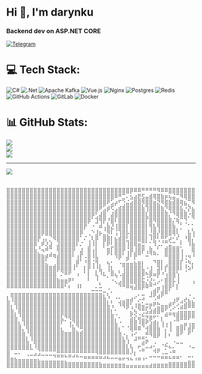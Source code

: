 <h1 >Hi 👋, I'm darynku</h1>
<h3 >Backend dev on ASP.NET CORE</h3>

<a href="https://t.me/wrlds_away" rel="nofollow"><img src="https://camo.githubusercontent.com/33b7a3b47b29771d21b2bb75547181d6aedad89f5d39e6f20a36aa498fc4f289/68747470733a2f2f696d672e736869656c64732e696f2f62616467652f54656c656772616d2d3030383843433f6c6f676f3d74656c656772616d266c6f676f436f6c6f723d7768697465267374796c653d666f722d7468652d6261646765" alt="Telegram" data-canonical-src="https://img.shields.io/badge/Telegram-0088CC?logo=telegram&amp;logoColor=white&amp;style=for-the-badge" style="max-width: 100%;"></a>

# 💻 Tech Stack:
![C#](https://img.shields.io/badge/c%23-%23239120.svg?style=for-the-badge&logo=csharp&logoColor=white) ![.Net](https://img.shields.io/badge/.NET-5C2D91?style=for-the-badge&logo=.net&logoColor=white) ![Apache Kafka](https://img.shields.io/badge/Apache%20Kafka-000?style=for-the-badge&logo=apachekafka) ![Vue.js](https://img.shields.io/badge/vue.js-%2335495e.svg?style=for-the-badge&logo=vuedotjs&logoColor=%234FC08D) ![Nginx](https://img.shields.io/badge/nginx-%23009639.svg?style=for-the-badge&logo=nginx&logoColor=white) ![Postgres](https://img.shields.io/badge/postgres-%23316192.svg?style=for-the-badge&logo=postgresql&logoColor=white) ![Redis](https://img.shields.io/badge/redis-%23DD0031.svg?style=for-the-badge&logo=redis&logoColor=white) ![GitHub Actions](https://img.shields.io/badge/github%20actions-%232671E5.svg?style=for-the-badge&logo=githubactions&logoColor=white) ![GitLab](https://img.shields.io/badge/gitlab-%23181717.svg?style=for-the-badge&logo=gitlab&logoColor=white) ![Docker](https://img.shields.io/badge/docker-%230db7ed.svg?style=for-the-badge&logo=docker&logoColor=white)
# 📊 GitHub Stats:
![](https://github-readme-stats.vercel.app/api?username=darynku&theme=blue-green&hide_border=false&include_all_commits=false&count_private=false)<br/>
![](https://github-readme-streak-stats.herokuapp.com/?user=darynku&theme=blue-green&hide_border=false)<br/>
![](https://github-readme-stats.vercel.app/api/top-langs/?username=darynku&theme=blue-green&hide_border=false&include_all_commits=false&count_private=false&layout=compact)

---
[![](https://visitcount.itsvg.in/api?id=darynku&icon=0&color=0)](https://visitcount.itsvg.in)

<!-- Proudly created with GPRM ( https://gprm.itsvg.in ) -->

<pre align="center">　 　 　 　 　 　 　 　 　 　 　 　 　 　 　 　 　 　 　　
⣿⣿⣿⣿⣿⣿⣿⣿⣿⣿⣿⣿⣿⣿⣿⣿⣿⣿⣿⣿⣿⣿⣿⣿⣿⣿⣿⣿⣿⣿⣿⣿⡿⠿⠿⠛⠛⠛⠛⠻⠿⠿⣿⣿⣿⣿⣿⣿⣿⣿⣿⣿⣿⣿⣿⣿⣿⣿⣿⣿⣿⣿⣿⣿⣿
⣿⣿⣿⣿⣿⣿⣿⣿⣿⣿⣿⣿⣿⣿⣿⣿⣿⣿⣿⣿⣿⣿⣿⣿⣿⣿⣿⣿⠿⠛⣉⠄⣢⣴⣟⣫⣤⣾⢿⣿⣷⡶⢦⣬⣉⠻⢿⣿⣿⣿⣿⣿⣿⣿⣿⣿⣿⣿⣿⣿⣿⣿⣿⣿⣿
⣿⣿⣿⣿⣿⣿⣿⣿⣿⣿⣿⣿⣿⣿⣿⣿⣿⣿⣿⣿⣿⣿⣿⣿⣿⣿⠟⣡⡴⠋⢑⣬⣴⣿⣿⡻⣿⣿⣶⣝⠻⣿⣷⣾⣿⢿⣦⡉⠻⣿⣿⣿⣿⣿⣿⣿⣿⣿⣿⣿⣿⣿⣿⣿⣿
⣿⣿⣿⣿⣿⣿⣿⣿⣿⣿⣿⣿⣿⣿⣿⣿⣿⣿⣿⣿⣿⣿⣿⣿⠟⣡⡾⠫⣠⣾⣿⣿⣿⣿⣿⣷⢹⣿⣿⣿⣷⡙⢿⣿⣿⣧⡐⡝⣦⡙⢿⣿⣿⣿⣿⣿⣿⣿⣿⣿⣿⣿⣿⣿⣿
⣿⣿⣿⣿⣿⣿⣿⣿⣿⣿⣿⣿⣿⣿⣿⣿⣿⣿⣿⣿⣿⣿⡿⢃⣼⣿⠀⣼⣿⣿⣿⣿⣿⣿⣿⣿⣇⣿⣿⣿⣿⣿⡌⠙⢿⣿⣿⡐⣿⣷⠈⢿⣿⣿⣿⣿⣿⣿⣿⣿⣿⣿⣿⣿⣿
⣿⣿⣿⣿⣿⣿⣿⣿⣿⣿⣿⣿⣿⣿⣿⣿⣿⣿⣿⣿⣿⡿⠁⣹⢻⡟⡘⣿⠇⣿⣿⣿⣿⣿⣿⣿⡏⣿⠻⣿⣿⣿⣿⡌⢷⡉⢙⠀⠈⠀⡶⠈⢿⣿⣿⣿⣿⣿⣿⣿⣿⣿⣿⣿⣿
⣿⣿⣿⣿⣿⣿⣿⣿⣿⣿⣿⣿⣿⣿⣿⣿⣿⣿⣿⣿⡟⠀⠐⠀⠾⢠⣷⣜⢸⣿⣿⡇⣿⣿⣿⣿⡇⢻⣧⢻⣿⣿⣿⣷⡀⡁⠀⠁⡁⣦⣄⠁⠘⣿⣿⣿⣿⣿⣿⣿⣿⣿⣿⣿⣿
⣿⣿⣿⣿⣿⣿⣿⣿⣿⡿⣿⣿⣿⣿⣿⣿⣿⣿⣿⡿⠀⢀⠑⣸⡦⣈⡻⠇⢨⢹⣿⡧⣿⣿⣿⣿⡇⣘⣿⡜⣿⣿⣿⢿⢇⠀⠀⣧⢱⡹⣷⡌⠂⠹⣿⣿⣿⣿⣿⣿⣿⣿⣿⣿⣿
⣿⣿⣿⣿⣿⣿⣿⣿⡟⢠⡄⡈⠻⣿⣿⣿⣿⣿⣿⠁⠌⢀⢇⡿⠀⣿⣿⡇⣦⣾⣿⣃⣿⣿⣿⣿⡇⠸⣟⢃⢛⣋⡴⠂⠎⡀⠘⣿⡌⣷⡘⣿⡄⠀⠘⢿⣿⣿⣿⣿⣿⣿⣿⣿⣿
⣿⣿⣿⣿⣿⣿⣿⡿⢀⠟⢜⣼⠀⣼⣿⣿⣿⣿⠇⠌⠀⣸⠸⡇⠀⡇⠟⣃⣿⣿⣿⢸⣿⢿⣶⣭⠁⡁⠹⡠⠌⢉⣬⣉⣀⡃⠀⠸⣷⢸⣧⡹⣷⡀⢧⠈⣿⣿⣿⣿⣿⣿⣿⣿⣿
⣿⣿⣿⣿⣿⣿⣿⣷⡈⠲⠛⢉⠀⢻⣿⣿⣿⡟⠀⣼⠀⣿⢰⡇⠀⠀⣿⡇⣿⣿⡟⢨⡿⣸⣿⡟⢠⣿⣄⠁⠀⣿⣿⣿⣿⢰⠀⠀⢿⡆⢿⣷⡙⣷⡈⠀⢹⣿⣿⣿⣿⣿⣿⣿⣿
⣿⣿⣿⣿⣿⣿⣿⣿⣿⣷⡾⠛⠻⣾⣿⣿⣿⠃⢰⡏⠠⣿⠸⣧⠀⠀⠁⠁⠹⡿⠁⣼⠃⡟⠉⠀⠒⠈⠉⠁⠀⠛⣿⣿⣿⢸⢐⠲⠘⣿⠈⣻⣷⡌⢿⡄⢾⣿⣿⣿⣿⣿⣿⣿⣿
⣿⣿⣿⣿⣿⣿⣿⣿⣿⣿⣅⠀⢀⣿⣿⣿⣿⢀⡿⠁⠘⣿⢨⢻⡀⠀⢦⠂⠀⠠⣤⣥⣤⣦⣶⡆⠀⠀⠙⣿⡇⢀⣿⣿⣿⡏⢐⠳⡄⢿⡇⡟⡏⢻⣆⢈⠀⠙⠛⣛⠉⢸⣿⣿⣿
⣿⣿⣿⣿⣿⣿⣿⣿⣿⣿⣿⣿⣿⡿⣿⣿⣿⠸⠁⠀⡇⡟⠘⡘⣧⠀⢸⣇⠀⡀⢹⣿⣿⣿⣿⣧⠐⣸⠀⣽⠇⡏⣿⣿⡿⠇⢘⠵⠃⢸⡇⠃⠇⠈⡜⡄⠻⣶⣦⣤⣶⣿⣿⣿⣿
⣿⣿⣿⣿⣿⣿⣿⣿⣿⣿⣿⣿⣿⠀⠌⠛⠋⠀⠰⠀⠁⡇⠀⢧⠘⠧⡀⠿⢦⠡⣾⣿⣿⣿⣿⡿⢓⡿⠶⡟⠘⢰⣿⣿⢱⠀⠀⠀⠀⣼⠇⢰⠀⠀⢱⡀⢧⢹⣿⣿⣿⣿⣿⣿⣿
⣿⣿⣿⣿⣿⣿⣿⣿⣿⣿⣿⣿⣿⣷⣶⣶⠟⠃⠀⠀⠀⠃⠀⠘⡀⠀⠀⠐⢄⣠⣿⣿⣿⣿⣿⣯⡐⣜⢂⡠⠂⣿⣿⡧⢸⠀⠀⠀⢠⠋⠀⠈⠀⠀⠘⠀⠈⢂⣿⣿⣿⣿⣿⣿⣿
⠿⠿⠿⠿⠿⠿⠿⠿⠿⠿⠿⠿⠿⠿⠿⠃⠆⠀⠸⠇⠀⠀⠀⠄⠥⠀⢀⠀⠀⠙⠛⠿⢶⣼⣿⡿⠿⠛⢉⣤⢰⣿⡿⠃⡇⠀⠀⠀⠀⠀⠀⠀⡴⠀⠀⠀⠀⢸⣿⣿⣿⣿⣿⣿⣿
⠀⣤⣤⣤⣤⣤⣤⣤⣤⣤⣤⣤⣤⣤⣤⣤⣤⣤⣤⣤⣤⣤⣭⣭⣭⡒⡄⠂⠀⠀⠀⠀⠀⠀⡀⣀⠀⢰⣿⢃⣾⠿⠁⠀⠀⠀⠀⢀⠀⠀⠠⢄⠀⠀⢀⣜⣠⣿⣿⣿⣿⣿⣿⣿⣿
⣇⢹⣿⣿⣿⣿⣿⣿⣿⣿⣿⣿⣿⣿⣿⣿⣿⣿⣿⣿⣿⣿⣿⣿⣿⣷⡘⡀⠐⢂⣀⣤⣴⠊⡠⠴⠀⠉⠡⠛⠁⠀⠀⢠⡶⢀⡴⣄⡐⢶⡄⢠⡀⢺⣿⣿⣿⣿⣿⣿⣿⣿⣿⣿⣿
⣿⡄⢻⣿⣿⣿⣿⣿⣿⣿⣿⣿⣿⣿⣿⣿⣿⣿⣿⣿⣿⣿⣿⣿⣿⣿⣧⢡⠀⠹⢿⣿⢃⢰⣶⣥⣒⡶⠟⣓⣤⣤⡾⢋⠔⣩⣾⣿⣿⠖⣠⣾⠇⠸⣿⣿⣿⣿⣿⣿⣿⣿⣿⣿⣿
⣿⣷⡈⣿⣿⣿⣿⣿⣿⣿⣿⣿⣿⣿⣿⣿⣿⣿⣿⣿⣿⣿⣿⣿⣿⣿⣿⡆⠂⠀⠀⠁⣌⢦⠙⢛⣣⣵⣾⣿⠿⢋⣐⣁⣨⣭⣭⣤⣤⣤⣤⣤⣬⣀⠙⢿⣿⣿⣿⣿⣿⣿⣿⣿⣿
⣿⣿⣧⠘⣿⣿⣿⣿⣿⣿⣿⣿⣿⣿⣏⠻⢿⣿⣿⣿⣿⣿⣿⣿⣿⣿⣿⣿⡈⠄⠀⠀⣫⡕⣬⣓⡲⣶⠖⠂⡄⠛⠉⠙⣿⣿⣿⡿⠿⠛⠋⠁⠀⠀⠀⠀⣿⣿⣿⣿⣿⣿⣿⣿⣿
⣿⣿⣿⣆⢹⣿⣿⣿⣿⣿⣿⣿⣿⣿⠏⠁⢰⡙⣿⣿⣿⣿⣿⣿⣿⣿⣿⣿⣧⠐⠀⠀⣿⣿⠸⣿⠟⣱⣾⡆⢱⢠⢰⠈⠉⣀⣤⢠⣤⣤⠔⣠⣶⡀⠀⢀⣿⣿⣿⣿⣿⣿⣿⣿⣿
⣿⣿⣿⣿⡄⢻⣿⣿⣿⣿⣿⣿⣿⣿⣆⠀⠈⣷⡈⢛⣿⣿⣿⣿⣿⣿⣿⣿⣿⡆⠁⠈⢿⠿⠿⠈⢺⣿⣿⣷⠈⡌⢸⠀⣿⣿⠇⣾⡟⢁⠠⠤⠄⠠⢀⠸⣿⣿⣿⣿⣿⣿⣿⣿⣿
⣿⣿⣿⣿⣿⡈⢿⣿⣿⣿⣿⣿⣿⣿⣿⣿⣿⣿⣿⣿⣿⣿⣿⣿⣿⣿⣿⣿⣿⣿⡐⡄⠰⢊⣀⣀⡛⠻⣿⡿⠀⡇⠆⠀⠿⠋⠀⠋⠀⠤⣴⣶⣶⢶⣤⠀⠘⢿⣿⣿⣿⣿⣿⣿⣿
⣿⣿⣿⣿⣿⣧⠘⣿⣿⣿⣿⣿⣿⣿⣿⣿⣿⣿⣿⣿⣿⣿⣿⣿⣿⣿⣿⣿⣿⣿⣷⢱⠀⠚⠉⣩⡶⠀⢀⠀⠀⢀⠀⠠⣀⣀⠀⠀⠀⢐⣄⠀⠀⠀⠈⢂⠀⢨⣿⣿⣿⣿⣿⣿⣿
⣿⣿⣿⣿⣿⣿⣇⠸⣿⣿⣿⣿⣿⣿⣿⣿⣿⣿⣿⣿⣿⣿⣿⣿⣿⣿⣿⣿⣿⣿⣿⣇⢧⠀⠖⣉⠤⠴⢂⣀⠈⡓⠦⠄⠀⠀⠀⠐⠤⣌⠛⠓⢄⠀⠀⠀⠀⠘⣿⣿⣿⣿⣿⣿⣿
⣿⠀⠤⠄⠀⢀⣀⣠⣨⣉⣉⣉⣉⣛⣛⡛⣛⢛⡛⠛⠛⠛⠛⠻⠿⠿⠿⠿⠿⠿⠿⠿⠜⡆⠈⠉⠀⠀⠙⠋⠠⠤⠐⠛⠀⠀⠀⠀⠀⠈⠳⠀⠀⠀⠀⠀⠀⠀⠛⠛⠛⠛⠛⠛⠻
⣿⣶⣦⣤⣤⣤⣤⣤⣄⣀⣀⣀⣈⣉⣉⡉⠉⠉⠉⠉⠛⠛⠛⠛⠛⠚⠓⠒⠒⠶⠖⠲⠦⠰⠶⠰⠂⠉⠉⠉⠛⠛⠓⠛⠛⠁⠀⣉⣁⣀⣀⣀⣀⣤⣤⣤⣤⣤⣤⣤⣤⣤⣤⣤⣼
⣿⣿⣿⣿⣿⣿⣿⣿⣿⣿⣿⣿⣿⣿⣿⣿⣿⣿⣿⣿⣿⣿⣿⣿⣷⣶⣶⣶⣶⣶⣶⣤⣤⣤⣤⣤⣤⣴⣶⣶⣶⣶⣿⣿⣿⣿⣿⣿⣿⣿⣿⣿⣿⣿⣿⣿⣿⣿⣿⣿⣿⣿⣿⣿⣿
</pre>
